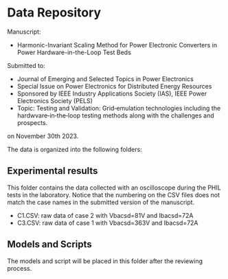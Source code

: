 # Data Repository
Manuscript:

  - Harmonic-Invariant Scaling Method for Power Electronic Converters in Power Hardware-in-the-Loop Test Beds
  
Submitted to:

  - Journal of Emerging and Selected Topics in Power Electronics 
  - Special Issue on Power Electronics for Distributed Energy Resources
  - Sponsored by IEEE Industry Applications Society (IAS), IEEE Power Electronics Society (PELS)
  - Topic: Testing and Validation: Grid‐emulation technologies including the hardwvare‐in‐the‐loop testing methods along with the challenges and prospects.

on November 30th 2023.

The data is organized into the following folders:

## Experimental results
This folder contains the data collected with an oscilloscope during the PHIL tests in the laboratory. Notice that the numbering on the CSV files does not match the case names in the submitted version of the manuscript.

  - C1.CSV: raw data of case 2 with Vbacsd=81V and Ibacsd=72A
  - C3.CSV: raw data of case 1 with Vbacsd=363V and Ibacsd=72A
  
## Models and Scripts
The models and script will be placed in this folder after the reviewing process.


  

